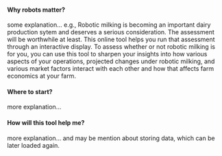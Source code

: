 
#### Why robots matter? 

some explanation... e.g.,   Robotic milking is becoming an important dairy production sytem and deserves a serious consideration. The assessment will be worthwhile at least. This online tool helps you run that assessment through an interactive display. To assess whether or not robotic milking is for you, you can use this tool to sharpen your insights into how various aspects of your operations, projected changes under robotic milking, and various market factors interact with each other and how that affects farm economics at your farm.       


#### Where to start? 

more explanation...


#### How will this tool help me? 

more explanation... and may be mention about storing data, which can be later loaded again.  

  

